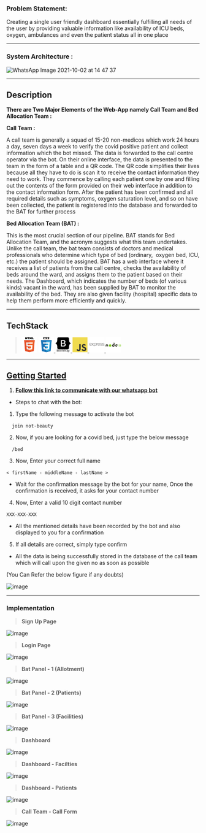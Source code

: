 

### Problem Statement: 
Creating a single user friendly dashboard essentially fulfilling all needs of the user by providing valuable information like availability of ICU beds, oxygen, ambulances and even the patient status all in one place



---

### System Architecture : 
![WhatsApp Image 2021-10-02 at 14 47 37](https://user-images.githubusercontent.com/67231450/135710721-92fb872d-b285-4be8-bbc3-4e8378681384.jpeg "System-Architecture")

---

## Description

**There are Two Major Elements of the Web-App namely Call Team and Bed Allocation Team :** 

**Call Team :**

A call team is generally a squad of 15-20 non-medicos which work 24 hours a day, seven days a week to verify the covid positive patient and collect information which the bot missed. The data is forwarded to the call centre operator via the bot. On their online interface, the data is presented to the team in the form of a table and a QR code. The QR code simplifies their lives because all they have to do is scan it to receive the contact information they need to work. They commence by calling each patient one by one and filling out the contents of the form provided on their web interface in addition to the contact information form. After the patient has been confirmed and all required details such as symptoms, oxygen saturation level, and so on have been collected, the patient is registered into the database and forwarded to the BAT for further process

**Bed Allocation Team (BAT) :**

This is the most crucial section of our pipeline. BAT stands for Bed Allocation Team, and the acronym suggests what this team undertakes. Unlike the call team, the bat team consists of doctors and medical professionals who determine which type of bed (ordinary,  oxygen bed, ICU, etc.) the patient should be assigned. BAT has a web interface where it receives a list of patients from the call centre, checks the availability of beds around the ward, and assigns them to the patient based on their needs. The Dashboard, which indicates the number of beds (of various kinds) vacant in the ward, has been supplied by BAT to monitor the availability of the bed. They are also given facility (hospital) specific data to help them perform more efficiently and quickly.

---

## TechStack

><img src="https://raw.githubusercontent.com/devicons/devicon/master/icons/html5/html5-original-wordmark.svg" alt="html5" width="40" height="40"/> </a> <a href="https://developer.mozilla.org/en-US/docs/Web/JavaScript" target="_blank"> <img src="https://raw.githubusercontent.com/devicons/devicon/master/icons/css3/css3-original-wordmark.svg" alt="css3" width="40" height="40"/> </a> <a href="https://d3js.org/" target="_blank"><img src="https://raw.githubusercontent.com/devicons/devicon/master/icons/bootstrap/bootstrap-plain-wordmark.svg" alt="bootstrap" width="40" height="40"/> </a> <a href="https://www.cprogramming.com/" target="_blank">  <img src="https://raw.githubusercontent.com/devicons/devicon/master/icons/javascript/javascript-original.svg" alt="javascript" width="40" height="40"/> </a> <a href="https://www.mongodb.com/" target="_blank">
<img src="https://raw.githubusercontent.com/devicons/devicon/master/icons/express/express-original-wordmark.svg" alt="express" width="40" height="40"/> </a> <a href="https://www.figma.com/" target="_blank"><img src="https://raw.githubusercontent.com/devicons/devicon/master/icons/nodejs/nodejs-original-wordmark.svg" alt="nodejs" width="40" height="40"/> </a> <a href="https://www.php.net" target="_blank">
 
 ---
 
 ## Getting Started
 1. [**Follow this link to communicate with our whatsapp bot**](http://api.whatsapp.com/send?phone=+1-(415)-523-8886 "Covid-Care-Center")<a href="http://api.whatsapp.com/send?phone=917710914875" target="_blank"><i class="fab fa-whatsapp"></i></a>

- Steps to chat with the bot:
 
 1. Type the following message to activate the bot
 
``` 
  join not-beauty
```
 
 2. Now, if you are looking for a covid bed, just type the below message
```  
  /bed
```

  3. Now, Enter your correct full name
 ```
 < firstName - middleName - lastName >
 ```

 - Wait for the confirmation message by the bot for your name, Once the confirmation is received, it asks for your contact number
  
 4. Now, Enter a valid 10 digit contact number
```
XXX-XXX-XXX
```

 - All the mentioned details have been recorded by the bot and also displayed to you for a confirmation

 5. If all details are correct, simply type confirm
  
 - All the data is being successfully stored in the database of the call team which will call upon the given no as soon as possible

(You Can Refer the below figure if any doubts)
  
![image](https://user-images.githubusercontent.com/67231450/143731938-f7a61e0a-de62-44b0-b152-22ee19284373.png "Covid-Care-Center Chatbot")

---

### Implementation

> **Sign Up Page**
  
![image](https://user-images.githubusercontent.com/67231450/135710865-43614ae4-c961-4178-8daf-41d462562da2.png)

> **Login Page**

![image](https://user-images.githubusercontent.com/67231450/135710958-7eb49c94-ebc7-4157-b775-3a01e8f7b1e0.png)

> **Bat Panel - 1 (Allotment)**
  
![image](https://user-images.githubusercontent.com/67231450/135710996-c18ee438-f050-4bdc-80e3-8c7b27c3df6d.png)

> **Bat Panel - 2 (Patients)**
  
![image](https://user-images.githubusercontent.com/67231450/135711042-03aab8ab-7803-4da2-bc40-285c81bf0460.png)

> **Bat Panel - 3 (Facilities)**

![image](https://user-images.githubusercontent.com/67231450/135711061-f4a0f738-fe1a-47c7-8be3-c48c8398e361.png)

> **Dashboard**
  
![image](https://user-images.githubusercontent.com/67231450/135711201-0bc3cd80-ab23-4ccd-8966-55431939ba67.png)

> **Dashboard - Facilties**
  
![image](https://user-images.githubusercontent.com/67231450/135711211-1e706906-8132-44ec-ae35-6ebc23a669a5.png)

> **Dashboard - Patients**
  
![image](https://user-images.githubusercontent.com/67231450/135711279-5a6a5751-313e-4fb9-a90d-8e900e65c199.png)

> **Call Team - Call Form**
  
![image](https://user-images.githubusercontent.com/67231450/135711184-eab96b8a-0216-4e75-aece-1959bb31edb8.png)

